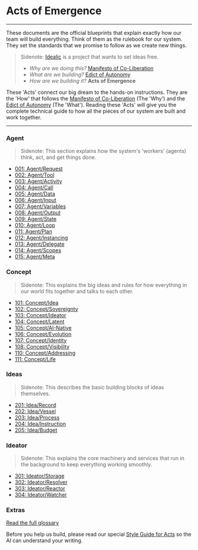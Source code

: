 # Acts of Emergence

---

These documents are the official blueprints that explain exactly how our team will build everything. Think of them as the rulebook for our system. They set the standards that we promise to follow as we create new things.

> Sidenote:
> [Idealic](http://idealic.ai) is a project that wants to set ideas free.
>
> - *Why are we doing this?* [Manifesto of Co-Liberation](../manifesto/)
> - *What are we building?* [Edict of Autonomy](../edict/)
> - *How are we building it?* **Acts of Emergence**

These 'Acts' connect our big dream to the hands-on instructions. They are the 'How' that follows the [Manifesto of Co-Liberation](../manifesto/) (The 'Why') and the [Edict of Autonomy](../edict/) (The 'What'). Reading these 'Acts' will give you the complete technical guide to how all the pieces of our system are built and work together.

---

### Agent

> Sidenote:
> This section explains how the system's 'workers' (agents) think, act, and get things done.
>

- [001: Agent/Request](./001_agent_request.md)
- [002: Agent/Tool](./002_agent_tool.md)
- [003: Agent/Activity](./003_agent_activity.md)
- [004: Agent/Call](./004_agent_call.md)
- [005: Agent/Data](./005_agent_data.md)
- [006: Agent/Input](./006_agent_input.md)
- [007: Agent/Variables](./007_agent_variables.md)
- [008: Agent/Output](./008_agent_output.md)
- [009: Agent/State](./009_agent_state.md)
- [010: Agent/Loop](./010_agent_loop.md)
- [011: Agent/Plan](./011_agent_plan.md)
- [012: Agent/Instancing](./012_agent_instancing.md)
- [013: Agent/Delegate](./013_agent_delegate.md)
- [014: Agent/Scopes](./014_agent_scopes.md)
- [015: Agent/Meta](./015_agent_meta.md)

### Concept

> Sidenote:
> This explains the big ideas and rules for how everything in our world fits together and talks to each other.
>

- [101: Concept/Idea](./101_concept_idea.md)
- [102: Concept/Sovereignty](./102_concept_sovereignty.md)
- [103: Concept/Ideator](./103_concept_ideator.md)
- [104: Concept/Latent](./104_concept_latent.md)
- [105: Concept/AI-Native](./105_concept_ai_native.md)
- [106: Concept/Evolution](./106_concept_evolution.md)
- [107: Concept/Identity](./107_concept_identity.md)
- [108: Concept/Visibility](./108_concept_visibility.md)
- [110: Concept/Addressing](./110_concept_addressing.md)
- [111: Concept/Life](./111_concept_life.md)

### Ideas

> Sidenote:
> This describes the basic building blocks of ideas themselves.
>

- [201: Idea/Record](./201_idea_record.md)
- [202: Idea/Vessel](./202_idea_vessel.md)
- [203: Idea/Process](./203_idea_process.md)
- [204: Idea/Instruction](./204_idea_instruction.md)
- [205: Idea/Budget](./205_idea_budget.md)

### Ideator

> Sidenote:
> This explains the core machinery and services that run in the background to keep everything working smoothly.
>

- [301: Ideator/Storage](./301_ideator_storage.md)
- [302: Ideator/Resolver](./302_ideator_resolver.md)
- [303: Ideator/Reactor](./303_ideator_reactor.md)
- [304: Ideator/Watcher](./304_ideator_watcher.md)

### Extras

[Read the full glossary](./000_glossary.md)

Before you help us build, please read our special [Style Guide for Acts](./000_style_guide.md) so the AI can understand your writing.
